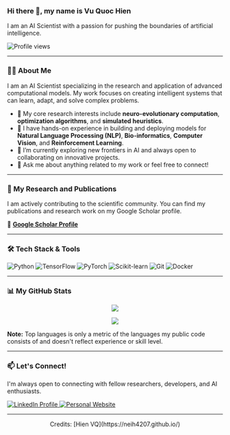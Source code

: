 ### Hi there 👋, my name is Vu Quoc Hien

I am an AI Scientist with a passion for pushing the boundaries of artificial intelligence.

<p align="left">
  <img src="https://komarev.com/ghpvc/?username=NeiH4207&color=blueviolet" alt="Profile views" />
</p>

---

### 👨‍💻 About Me

I am an AI Scientist specializing in the research and application of advanced computational models. My work focuses on creating intelligent systems that can learn, adapt, and solve complex problems.

- 🌱 My core research interests include **neuro-evolutionary computation**, **optimization algorithms**, and **simulated heuristics**.
- 🤖 I have hands-on experience in building and deploying models for **Natural Language Processing (NLP)**, **Bio-informatics**, **Computer Vision**, and **Reinforcement Learning**.
- 🔭 I’m currently exploring new frontiers in AI and always open to collaborating on innovative projects.
- 💬 Ask me about anything related to my work or feel free to connect!

---

### 🚀 My Research and Publications

I am actively contributing to the scientific community. You can find my publications and research work on my Google Scholar profile.

🔗 **[Google Scholar Profile](https://scholar.google.com/citations?user=tp3X_iQAAAAJ&hl=en&oi=ao)**

---

### 🛠️ Tech Stack & Tools

![Python](https://img.shields.io/badge/python-3670A0?style=for-the-badge&logo=python&logoColor=ffdd54)
![TensorFlow](https://img.shields.io/badge/TensorFlow-%23FF6F00.svg?style=for-the-badge&logo=TensorFlow&logoColor=white)
![PyTorch](https://img.shields.io/badge/PyTorch-%23EE4C2C.svg?style=for-the-badge&logo=PyTorch&logoColor=white)
![Scikit-learn](https://img.shields.io/badge/scikit--learn-%23F7931E.svg?style=for-the-badge&logo=scikit-learn&logoColor=white)
![Git](https://img.shields.io/badge/git-%23F05033.svg?style=for-the-badge&logo=git&logoColor=white)
![Docker](https://img.shields.io/badge/docker-%230db7ed.svg?style=for-the-badge&logo=docker&logoColor=white)

---

### 📊 My GitHub Stats

<p align="center">
  <a href="https://github.com/NeiH4207">
    <img align="center" src="https://github-readme-stats.vercel.app/api/top-langs/?username=NeiH4207&layout=compact&theme=dracula" />
  </a>
</p>

<p align="center">
  <a href="https://github.com/NeiH4207">
    <img align="center" src="https://github-profile-trophy.vercel.app/?username=NeiH4207&row=1&no-bg=true" />
  </a>
</p>

<b>Note:</b> Top languages is only a metric of the languages my public code consists of and doesn't reflect experience or skill level.

---

### 📫 Let's Connect!

I'm always open to connecting with fellow researchers, developers, and AI enthusiasts.

<p align="left">
  <a href="https://www.linkedin.com/in/neihvq23/" target="_blank">
    <img src="https://img.shields.io/badge/LinkedIn-0077B5?style=for-the-badge&logo=linkedin&logoColor=white" alt="LinkedIn Profile" />
  </a>
  <a href="https://neih4207.github.io/" target="_blank">
    <img src="https://img.shields.io/badge/Website-4A4A4A?style=for-the-badge&logo=About.me&logoColor=white" alt="Personal Website"/>
  </a>
</p>

---
<p align="center">
  Credits: [Hien VQ](https://neih4207.github.io/)
</p>
